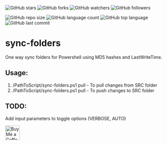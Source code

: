 ![GitHub stars](https://img.shields.io/github/stars/alessiotorraco/sync-folders?style=social)
![GitHub forks](https://img.shields.io/github/forks/alessiotorraco/sync-folders?style=social)
![GitHub watchers](https://img.shields.io/github/watchers/alessiotorraco/sync-folders?style=social)
![GitHub followers](https://img.shields.io/github/followers/alessiotorraco?style=social)

![GitHub repo size](https://img.shields.io/github/repo-size/alessiotorraco/sync-folders?style=plastic)
![GitHub language count](https://img.shields.io/github/languages/count/alessiotorraco/sync-folders?style=plastic)
![GitHub top language](https://img.shields.io/github/languages/top/alessiotorraco/sync-folders?style=plastic)
![GitHub last commit](https://img.shields.io/github/last-commit/alessiotorraco/sync-folders?color=red&style=plastic)

# sync-folders
One way sync folders for Powershell using MD5 hashes and LastWriteTime.

## Usage:
1. /PathToScript/sync-folders.ps1 pull - To pull changes from SRC folder
2. /PathToScript/sync-folders.ps1 pull - To push changes to SRC folder

## TODO:
Add input parameters to toggle options (VERBOSE, AUTO)

<a href='https://ko-fi.com/alessiotorraco' target='_blank'><img height='35' style='border:0px;height:46px;' src='https://az743702.vo.msecnd.net/cdn/kofi5.png?v=0' border='0' alt='Buy Me a Coffee at ko-fi.com'/>
